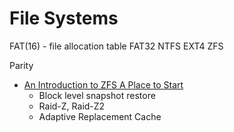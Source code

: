 File Systems
============

FAT(16) - file allocation table
FAT32
NTFS
EXT4
ZFS


Parity


* [An Introduction to ZFS A Place to Start](https://www.servethehome.com/an-introduction-to-zfs-a-place-to-start/)
    * Block level snapshot restore
    * Raid-Z, Raid-Z2
    * Adaptive Replacement Cache
